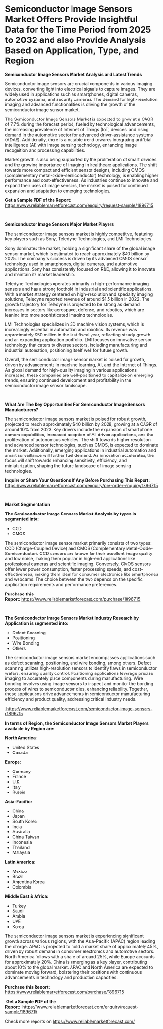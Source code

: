 <p><h1>Semiconductor Image Sensors Market Offers Provide Insightful Data for the Time Period from 2025 to 2032 and also Provide Analysis Based on Application, Type, and Region</h1></p><p><strong>Semiconductor Image Sensors Market Analysis and Latest Trends</strong></p>
<p><p>Semiconductor image sensors are crucial components in various imaging devices, converting light into electrical signals to capture images. They are widely used in applications such as smartphones, digital cameras, automotive systems, and security cameras. The demand for high-resolution imaging and advanced functionalities is driving the growth of the semiconductor image sensor market.</p><p>The Semiconductor Image Sensors Market is expected to grow at a CAGR of 7.7% during the forecast period, fueled by technological advancements, the increasing prevalence of Internet of Things (IoT) devices, and rising demand in the automotive sector for advanced driver-assistance systems (ADAS). Additionally, there is a notable trend towards integrating artificial intelligence (AI) with image sensing technology, enhancing image recognition and processing capabilities. </p><p>Market growth is also being supported by the proliferation of smart devices and the growing importance of imaging in healthcare applications. The shift towards more compact and efficient sensor designs, including CMOS (complementary metal-oxide-semiconductor) technology, is enabling higher performance and cost-effectiveness. As industries continue to innovate and expand their uses of image sensors, the market is poised for continued expansion and adaptation to emerging technologies.</p></p>
<p><strong>Get a Sample PDF of the Report:&nbsp;</strong> <a href="https://www.reliablemarketforecast.com/enquiry/request-sample/1896715?utm_campaign=2470&utm_medium=2&utm_source=Github&utm_content=ia&utm_term=13022025&utm_id=semiconductor-image-sensors">https://www.reliablemarketforecast.com/enquiry/request-sample/1896715</a></p>
<p>&nbsp;</p>
<p><strong>Semiconductor Image Sensors Major Market Players</strong></p>
<p><p>The semiconductor image sensors market is highly competitive, featuring key players such as Sony, Teledyne Technologies, and LMI Technologies. </p><p>Sony dominates the market, holding a significant share of the global image sensor market, which is estimated to reach approximately $40 billion by 2025. The company's success is driven by its advanced CMOS sensor technology used in smartphones, digital cameras, and automotive applications. Sony has consistently focused on R&D, allowing it to innovate and maintain its market leadership.</p><p>Teledyne Technologies operates primarily in high-performance imaging sensors and has a strong foothold in industrial and scientific applications. With a market strategy centered on high-resolution and specialty imaging solutions, Teledyne reported revenue of around $1.5 billion in 2022. The growth trajectory for Teledyne is projected to be strong as demand increases in sectors like aerospace, defense, and robotics, which are leaning into more sophisticated imaging technologies.</p><p>LMI Technologies specializes in 3D machine vision systems, which is increasingly essential in automation and robotics. Its revenue was approximately $50 million in the last fiscal year, reflecting steady growth and an expanding application portfolio. LMI focuses on innovative sensor technology that caters to diverse sectors, including manufacturing and industrial automation, positioning itself well for future growth.</p><p>Overall, the semiconductor image sensor market is poised for growth, driven by advancements in machine learning, AI, and the Internet of Things. As global demand for high-quality imaging in various applications increases, these companies are well-positioned to capitalize on emerging trends, ensuring continued development and profitability in the semiconductor image sensor landscape.</p></p>
<p>&nbsp;</p>
<p><strong>What Are The Key Opportunities For Semiconductor Image Sensors Manufacturers?</strong></p>
<p><p>The semiconductor image sensors market is poised for robust growth, projected to reach approximately $40 billion by 2028, growing at a CAGR of around 10% from 2023. Key drivers include the expansion of smartphone camera capabilities, increased adoption of AI-driven applications, and the proliferation of autonomous vehicles. The shift towards higher resolution and advanced sensor technologies, such as CMOS, is expected to dominate the market. Additionally, emerging applications in industrial automation and smart surveillance will further fuel demand. As innovation accelerates, the focus will shift towards enhancing sensitivity, efficiency, and miniaturization, shaping the future landscape of image sensing technologies.</p></p>
<p><strong>Inquire or Share Your Questions If Any Before Purchasing This Report:</strong> <a href="https://www.reliablemarketforecast.com/enquiry/pre-order-enquiry/1896715?utm_campaign=2470&utm_medium=2&utm_source=Github&utm_content=ia&utm_term=13022025&utm_id=semiconductor-image-sensors">https://www.reliablemarketforecast.com/enquiry/pre-order-enquiry/1896715</a></p>
<p>&nbsp;</p>
<p><strong>Market Segmentation</strong></p>
<p><strong>The Semiconductor Image Sensors Market Analysis by types is segmented into:</strong></p>
<p><ul><li>CCD</li><li>CMOS</li></ul></p>
<p><p>The semiconductor image sensor market primarily consists of two types: CCD (Charge-Coupled Device) and CMOS (Complementary Metal-Oxide-Semiconductor). CCD sensors are known for their excellent image quality and low noise, making them popular in high-end applications like professional cameras and scientific imaging. Conversely, CMOS sensors offer lower power consumption, faster processing speeds, and cost-effectiveness, making them ideal for consumer electronics like smartphones and webcams. The choice between the two depends on the specific application requirements and performance preferences.</p></p>
<p><strong>Purchase this Report:&nbsp;</strong><a href="https://www.reliablemarketforecast.com/purchase/1896715?utm_campaign=2470&utm_medium=2&utm_source=Github&utm_content=ia&utm_term=13022025&utm_id=semiconductor-image-sensors">https://www.reliablemarketforecast.com/purchase/1896715</a></p>
<p>&nbsp;</p>
<p><strong>The Semiconductor Image Sensors Market Industry Research by Application is segmented into:</strong></p>
<p><ul><li>Defect Scanning</li><li>Positioning</li><li>Wire Bonding</li><li>Others</li></ul></p>
<p><p>The semiconductor image sensors market encompasses applications such as defect scanning, positioning, and wire bonding, among others. Defect scanning utilizes high-resolution sensors to identify flaws in semiconductor wafers, ensuring quality control. Positioning applications leverage precise imaging to accurately place components during manufacturing. Wire bonding involves using image sensors to inspect and monitor the bonding process of wires to semiconductor dies, enhancing reliability. Together, these applications drive advancements in semiconductor manufacturing efficiency and product quality, addressing critical industry needs.</p></p>
<p><a href="https://www.reliablemarketforecast.com/semiconductor-image-sensors-r1896715?utm_campaign=2470&utm_medium=2&utm_source=Github&utm_content=ia&utm_term=13022025&utm_id=semiconductor-image-sensors">&nbsp;https://www.reliablemarketforecast.com/semiconductor-image-sensors-r1896715</a></p>
<p><strong>In terms of Region, the Semiconductor Image Sensors Market Players available by Region are:</strong></p>
<p>
    <p> <strong> North America: </strong>
        <ul>
            <li>United States</li>
            <li>Canada</li>
        </ul>
        </p> 
    <p> <strong> Europe: </strong>
        <ul>
            <li>Germany</li>
            <li>France</li>
            <li>U.K.</li>
            <li>Italy</li>
            <li>Russia</li>
        </ul>
        </p> 
    <p> <strong> Asia-Pacific: </strong>
        <ul>
            <li>China</li>
            <li>Japan</li>
            <li>South Korea</li>
            <li>India</li>
            <li>Australia</li>
            <li>China Taiwan</li>
            <li>Indonesia</li>
            <li>Thailand</li>
            <li>Malaysia</li>
        </ul>
        </p> 
    <p> <strong> Latin America: </strong>
        <ul>
            <li>Mexico</li>
            <li>Brazil</li>
            <li>Argentina Korea</li>
            <li>Colombia</li>
        </ul>
        </p> 
    <p> <strong> Middle East & Africa: </strong>
        <ul>
            <li>Turkey</li>
            <li>Saudi</li>
            <li>Arabia</li>
            <li>UAE</li>
            <li>Korea</li>
        </ul>
    </p>
    </p>
<p><p>The semiconductor image sensors market is experiencing significant growth across various regions, with the Asia-Pacific (APAC) region leading the charge. APAC is projected to hold a market share of approximately 45%, driven by robust demand in consumer electronics and automotive sectors. North America follows with a share of around 25%, while Europe accounts for approximately 20%. China is emerging as a key player, contributing about 10% to the global market. APAC and North America are expected to dominate moving forward, bolstering their positions with continuous advancements in technology and production capacities.</p></p>
<p><strong>Purchase this Report: </strong><a href="https://www.reliablemarketforecast.com/purchase/1896715?utm_campaign=2470&utm_medium=2&utm_source=Github&utm_content=ia&utm_term=13022025&utm_id=semiconductor-image-sensors">https://www.reliablemarketforecast.com/purchase/1896715</a></p>
<p>&nbsp;<strong>Get a Sample PDF of the Report:&nbsp;&nbsp;</strong><a href="https://www.reliablemarketforecast.com/enquiry/request-sample/1896715?utm_campaign=2470&utm_medium=2&utm_source=Github&utm_content=ia&utm_term=13022025&utm_id=semiconductor-image-sensors">https://www.reliablemarketforecast.com/enquiry/request-sample/1896715</a></p>
<p><strong></strong></p>
<p>Check more reports on <a href="https://www.reliablemarketforecast.com/?utm_campaign=2470&utm_medium=2&utm_source=Github&utm_content=ia&utm_term=13022025&utm_id=semiconductor-image-sensors">https://www.reliablemarketforecast.com/</a></p>